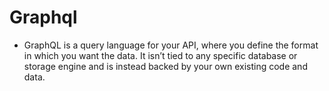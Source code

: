 # Graphql 
-  GraphQL is a query language for your API, where you define the format in which you want the data. It isn’t tied to any specific database or storage engine and is instead backed by your own existing code and data.

